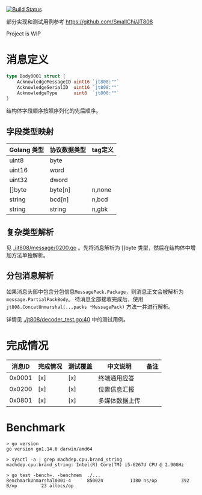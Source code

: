 [![Build Status](https://travis-ci.org/francistm/jt808-golang.svg?branch=master)](https://travis-ci.org/francistm/jt808-golang)

部分实现和测试用例参考 <https://github.com/SmallChi/JT808>

Project is WIP

# 消息定义
``` go
type Body0001 struct {
	AcknowledgeMessageID uint16 `jt808:""`
	AcknowledgeSerialID  uint16 `jt808:""`
	AcknowledgeType      uint8  `jt808:""`
}
```
结构体字段顺序按照序列化的先后顺序。

## 字段类型映射

|Golang 类型|协议数据类型|tag定义 |
|-----------|------------|--------|
|uint8      |byte        |        |
|uint16     |word        |        |
|uint32     |dword       |        |
|[]byte     |byte[n]     |n,none  |
|string     |bcd[n]      |n,bcd   |
|string     |string      |n,gbk   |

## 复杂类型解析
见 [./jt808/message/0200.go](https://github.com/francistm/jt808-golang/blob/c02868ec780de98aa3301ac24308a25532f2a7f6/jt808/message/0200.go) 。先将消息解析为 []byte 类型，然后在结构体中增加方法单独解析。 

## 分包消息解析
如果消息头部中包含分包信息`MessagePack.Package`，则消息正文会被解析为`message.PartialPackBody`。
待消息全部接收完成后，使用 `jt808.ConcatUnmarshal(...packs *MessagePack)` 方法一并进行解析。

详情见 [./jt808/decoder_test.go:40](https://github.com/francistm/jt808-golang/blob/c02868ec780de98aa3301ac24308a25532f2a7f6/jt808/decoder_test.go#L40) 中的测试用例。

# 完成情况
|消息ID|完成情况|测试覆盖|中文说明|备注|
|------|--------|--------|--------|----|
|0x0001|[x]|[x]|终端通用应答||
|0x0200|[x]|[x]|位置信息汇报||
|0x0801|[x]|[x]|多媒体数据上传||

# Benchmark
~~~
> go version
go version go1.14.6 darwin/amd64

> sysctl -a | grep machdep.cpu.brand_string
machdep.cpu.brand_string: Intel(R) Core(TM) i5-6267U CPU @ 2.90GHz

> go test -bench=. -benchmem  ./...
BenchmarkUnmarshal0001-4   	  850024	      1380 ns/op	     392 B/op	      23 allocs/op
~~~

